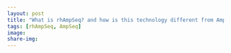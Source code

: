 ```yaml
---
layout: post
title: "What is rhAmpSeq? and how is this technology different from AmpSeq?"
tags: [rhAmpSeq, AmpSeq]
image: 
share-img: 
---
```


